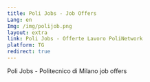 ```yaml
---
title: Poli Jobs - Job Offers
Lang: en
Img: /img/polijob.png
layout: extra
link: Poli Jobs - Offerte Lavoro PoliNetwork
platform: TG
redirect: true
---
```

Poli Jobs - Politecnico di Milano job offers
